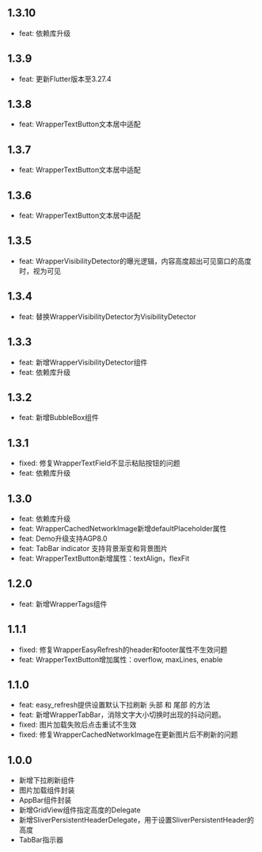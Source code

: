 ## 1.3.10

* feat: 依赖库升级

## 1.3.9

* feat: 更新Flutter版本至3.27.4

## 1.3.8

* feat: WrapperTextButton文本居中适配

## 1.3.7

* feat: WrapperTextButton文本居中适配

## 1.3.6

* feat: WrapperTextButton文本居中适配

## 1.3.5

* feat: WrapperVisibilityDetector的曝光逻辑，内容高度超出可见窗口的高度时，视为可见

## 1.3.4

* feat: 替换WrapperVisibilityDetector为VisibilityDetector

## 1.3.3

* feat: 新增WrapperVisibilityDetector组件
* feat: 依赖库升级

## 1.3.2

* feat: 新增BubbleBox组件

## 1.3.1

* fixed: 修复WrapperTextField不显示粘贴按钮的问题
* feat: 依赖库升级

## 1.3.0

* feat: 依赖库升级
* feat: WrapperCachedNetworkImage新增defaultPlaceholder属性
* feat: Demo升级支持AGP8.0
* feat: TabBar indicator 支持背景渐变和背景图片
* feat: WrapperTextButton新增属性：textAlign，flexFit

## 1.2.0

* feat: 新增WrapperTags组件

## 1.1.1

* fixed: 修复WrapperEasyRefresh的header和footer属性不生效问题
* feat: WrapperTextButton增加属性：overflow, maxLines, enable

## 1.1.0

* feat: easy_refresh提供设置默认下拉刷新 头部 和 尾部 的方法
* feat: 新增WrapperTabBar，消除文字大小切换时出现的抖动问题。
* fixed: 图片加载失败后点击重试不生效
* fixed: 修复WrapperCachedNetworkImage在更新图片后不刷新的问题

## 1.0.0

* 新增下拉刷新组件
* 图片加载组件封装
* AppBar组件封装
* 新增GridView组件指定高度的Delegate
* 新增SliverPersistentHeaderDelegate，用于设置SliverPersistentHeader的高度
* TabBar指示器
